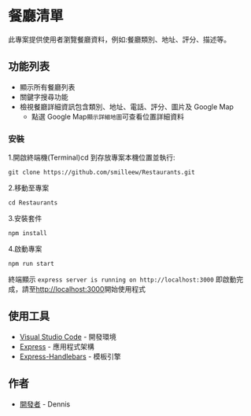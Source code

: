 # 餐廳清單

此專案提供使用者瀏覽餐廳資料，例如:餐廳類別、地址、評分、描述等。

## 功能列表

- 顯示所有餐廳列表
- 關鍵字搜尋功能
- 檢視餐廳詳細資訊包含類別、地址、電話、評分、圖片及 Google Map
  - 點選 Google Map`顯示詳細地圖`可查看位置詳細資料

### 安裝

1.開啟終端機(Terminal)cd 到存放專案本機位置並執行:

```
git clone https://github.com/smilleew/Restaurants.git
```

2.移動至專案

```
cd Restaurants
```

3.安裝套件

```
npm install
```

4.啟動專案

```
npm run start
```

終端顯示 `express server is running on http://localhost:3000` 即啟動完成，請至[http://localhost:3000](http://localhost:3000)開始使用程式

## 使用工具

- [Visual Studio Code](https://visualstudio.microsoft.com/zh-hant/) - 開發環境
- [Express](https://www.npmjs.com/package/express) - 應用程式架構
- [Express-Handlebars](https://www.npmjs.com/package/express-handlebars) - 模板引擎

## 作者

- [開發者](https://github.com/smilleew) - Dennis
